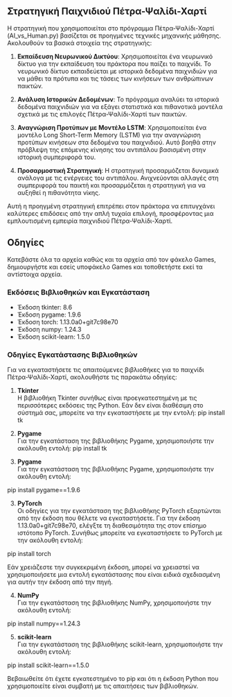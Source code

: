 ## Στρατηγική Παιχνιδιού Πέτρα-Ψαλίδι-Χαρτί

Η στρατηγική που χρησιμοποιείται στο πρόγραμμα Πέτρα-Ψαλίδι-Χαρτί (AI_vs_Human.py) βασίζεται σε προηγμένες τεχνικές μηχανικής μάθησης. Ακολουθούν τα βασικά στοιχεία της στρατηγικής:

1. **Εκπαίδευση Νευρωνικού Δικτύου**: Χρησιμοποιείται ένα νευρωνικό δίκτυο για την εκπαίδευση του πράκτορα που παίζει το παιχνίδι. Το νευρωνικό δίκτυο εκπαιδεύεται με ιστορικά δεδομένα παιχνιδιών για να μάθει τα πρότυπα και τις τάσεις των κινήσεων των ανθρώπινων παικτών.

2. **Ανάλυση Ιστορικών Δεδομένων**: Το πρόγραμμα αναλύει τα ιστορικά δεδομένα παιχνιδιών για να εξάγει στατιστικά και πιθανοτικά μοντέλα σχετικά με τις επιλογές Πέτρα-Ψαλίδι-Χαρτί των παικτών.

3. **Αναγνώριση Προτύπων με Μοντέλο LSTM**: Χρησιμοποιείται ένα μοντέλο Long Short-Term Memory (LSTM) για την αναγνώριση προτύπων κινήσεων στα δεδομένα του παιχνιδιού. Αυτό βοηθά στην πρόβλεψη της επόμενης κίνησης του αντιπάλου βασισμένη στην ιστορική συμπεριφορά του.

4. **Προσαρμοστική Στρατηγική**: Η στρατηγική προσαρμόζεται δυναμικά ανάλογα με τις ενέργειες του αντιπάλου. Ανιχνεύονται αλλαγές στη συμπεριφορά του παικτή και προσαρμόζεται η στρατηγική για να αυξηθεί η πιθανότητα νίκης.

Αυτή η προηγμένη στρατηγική επιτρέπει στον πράκτορα να επιτυγχάνει καλύτερες επιδόσεις από την απλή τυχαία επιλογή, προσφέροντας μια εμπλουτισμένη εμπειρία παιχνιδιού Πέτρα-Ψαλίδι-Χαρτί.

## Οδηγίες
Κατεβάστε όλα τα αρχεία καθώς και τα αρχεία από τον φάκελο Games, δημιουργήστε και εσείς υποφάκελο Games και τοποθετήστε εκεί τα αντίστοιχα αρχεία.

### Εκδόσεις Βιβλιοθηκών και Εγκατάσταση

- Έκδοση tkinter: 8.6
- Έκδοση pygame: 1.9.6
- Έκδοση torch: 1.13.0a0+git7c98e70
- Έκδοση numpy: 1.24.3
- Έκδοση scikit-learn: 1.5.0
### Οδηγίες Εγκατάστασης Βιβλιοθηκών

Για να εγκαταστήσετε τις απαιτούμενες βιβλιοθήκες για το παιχνίδι Πέτρα-Ψαλίδι-Χαρτί, ακολουθήστε τις παρακάτω οδηγίες:

1. **Tkinter**  
   Η βιβλιοθήκη Tkinter συνήθως είναι προεγκατεστημένη με τις περισσότερες εκδόσεις της Python. Εάν δεν είναι διαθέσιμη στο σύστημά σας, μπορείτε να την εγκαταστήσετε με την εντολή: pip install tk

   
2. **Pygame**  
Για την εγκατάσταση της βιβλιοθήκης Pygame, χρησιμοποιήστε την ακόλουθη εντολή:
pip install tk



2. **Pygame**  
Για την εγκατάσταση της βιβλιοθήκης Pygame, χρησιμοποιήστε την ακόλουθη εντολή:

pip install pygame==1.9.6



3. **PyTorch**  
Οι οδηγίες για την εγκατάσταση της βιβλιοθήκης PyTorch εξαρτώνται από την έκδοση που θέλετε να εγκαταστήσετε. Για την έκδοση 1.13.0a0+git7c98e70, ελέγξτε τη διαθεσιμότητα της στον επίσημο ιστότοπο PyTorch. Συνήθως μπορείτε να εγκαταστήσετε το PyTorch με την ακόλουθη εντολή:

pip install torch


Εάν χρειάζεστε την συγκεκριμένη έκδοση, μπορεί να χρειαστεί να χρησιμοποιήσετε μια εντολή εγκατάστασης που είναι ειδικά σχεδιασμένη για αυτήν την έκδοση από την πηγή.

4. **NumPy**  
Για την εγκατάσταση της βιβλιοθήκης NumPy, χρησιμοποιήστε την ακόλουθη εντολή:

pip install numpy==1.24.3


5. **scikit-learn**  
Για την εγκατάσταση της βιβλιοθήκης scikit-learn, χρησιμοποιήστε την ακόλουθη εντολή:

pip install scikit-learn==1.5.0


Βεβαιωθείτε ότι έχετε εγκατεστημένο το pip και ότι η έκδοση Python που χρησιμοποιείτε είναι συμβατή με τις απαιτήσεις των βιβλιοθηκών.


